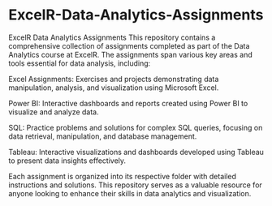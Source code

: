 # ExcelR-Data-Analytics-Assignments
ExcelR Data Analytics Assignments
This repository contains a comprehensive collection of assignments completed as part of the Data Analytics course at ExcelR. The assignments span various key areas and tools essential for data analysis, including:

Excel Assignments: Exercises and projects demonstrating data manipulation, analysis, and visualization using Microsoft Excel.

Power BI: Interactive dashboards and reports created using Power BI to visualize and analyze data.

SQL: Practice problems and solutions for complex SQL queries, focusing on data retrieval, manipulation, and database management.

Tableau: Interactive visualizations and dashboards developed using Tableau to present data insights effectively.

Each assignment is organized into its respective folder with detailed instructions and solutions. This repository serves as a valuable resource for anyone looking to enhance their skills in data analytics and visualization.
